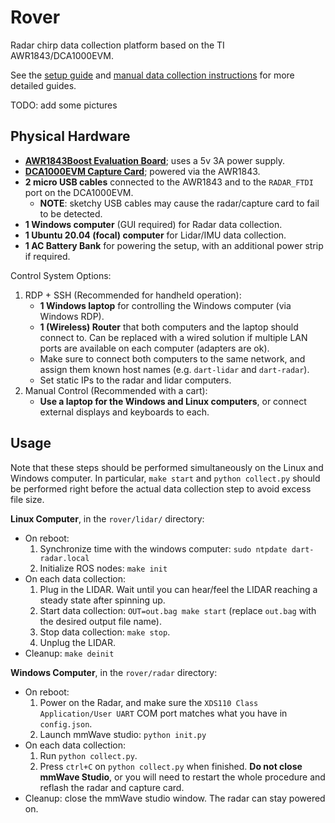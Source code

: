# Rover
Radar chirp data collection platform based on the TI AWR1843/DCA1000EVM.

See the [setup guide](setup.md) and [manual data collection instructions](manual.md) for more detailed guides.

TODO: add some pictures

## Physical Hardware

- **[AWR1843Boost Evaluation Board](https://www.ti.com/tool/AWR1843BOOST)**; uses a 5v 3A power supply.
- **[DCA1000EVM Capture Card](https://www.ti.com/tool/DCA1000EVM)**; powered via the AWR1843.
- **2 micro USB cables** connected to the AWR1843 and to the `RADAR_FTDI` port on the DCA1000EVM.
    - **NOTE**: sketchy USB cables may cause the radar/capture card to fail to be detected.
- **1 Windows computer** (GUI required) for Radar data collection.
- **1 Ubuntu 20.04 (focal) computer** for Lidar/IMU data collection.
- **1 AC Battery Bank** for powering the setup, with an additional power strip if required.

Control System Options:
1. RDP + SSH (Recommended for handheld operation):
    - **1 Windows laptop** for controlling the Windows computer (via Windows RDP).
    - **1 (Wireless) Router** that both computers and the laptop should connect to. Can be replaced with a wired solution if multiple LAN ports are available on each computer (adapters are ok).
    - Make sure to connect both computers to the same network, and assign them known host names (e.g. `dart-lidar` and `dart-radar`).
    - Set static IPs to the radar and lidar computers.
2. Manual Control (Recommended with a cart):
    - **Use a laptop for the Windows and Linux computers**, or connect external displays and keyboards to each.

## Usage

Note that these steps should be performed simultaneously on the Linux and Windows computer. In particular, `make start` and `python collect.py` should be performed right before the actual data collection step to avoid excess file size.

**Linux Computer**, in the `rover/lidar/` directory:

- On reboot:
    1. Synchronize time with the windows computer: `sudo ntpdate dart-radar.local`
    2. Initialize ROS nodes: `make init`
- On each data collection:
    1. Plug in the LIDAR. Wait until you can hear/feel the LIDAR reaching a steady state after spinning up.
    2. Start data collection: `OUT=out.bag make start` (replace `out.bag` with the desired output file name).
    3. Stop data collection: `make stop`.
    4. Unplug the LIDAR.
- Cleanup: `make deinit`

**Windows Computer**, in the `rover/radar` directory:

- On reboot:
    1. Power on the Radar, and make sure the `XDS110 Class Application/User UART` COM port matches what you have in `config.json`.
    2. Launch mmWave studio: `python init.py`
- On each data collection:
    1. Run `python collect.py`.
    2. Press `ctrl+C` on `python collect.py` when finished. **Do not close mmWave Studio**, or you will need to restart the whole procedure and reflash the radar and capture card.
- Cleanup: close the mmWave studio window. The radar can stay powered on.

